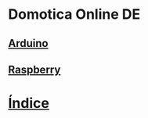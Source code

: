 # Domotica Online DE


## [Arduino](./Arduino)


## [Raspberry](./Raspberry)


# [Índice](./indice.md)
